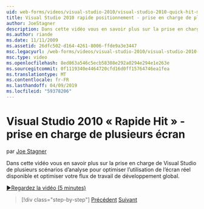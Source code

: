 ```yaml
---
uid: web-forms/videos/visual-studio-2010/visual-studio-2010-quick-hit-multi-monitor-support
title: Visual Studio 2010 rapide positionnement - prise en charge de plusieurs écran
author: JoeStagner
description: Dans cette vidéo vous en savoir plus sur la prise en charge de Visual Studio de plusieurs scénarios d’analyse pour optimiser l’utilisation de l’écran réel disponible et optimiser votre global...
ms.author: riande
ms.date: 11/11/2009
ms.assetid: 26dfc502-d164-4261-8006-ffde9a3e3447
msc.legacyurl: /web-forms/videos/visual-studio-2010/visual-studio-2010-quick-hit-multi-monitor-support
msc.type: video
ms.openlocfilehash: 8ed863a546c5ecb58308e292a0294e294e1e263e
ms.sourcegitcommit: 0f1119340e4464720cfd16d0ff15764746ea1fea
ms.translationtype: MT
ms.contentlocale: fr-FR
ms.lasthandoff: 04/09/2019
ms.locfileid: "59378206"
---
```

# <a name="visual-studio-2010-quick-hit---multi-monitor-support"></a>Visual Studio 2010 « Rapide Hit » - prise en charge de plusieurs écran

par [Joe Stagner](https://github.com/JoeStagner)

Dans cette vidéo vous en savoir plus sur la prise en charge de Visual Studio de plusieurs scénarios d’analyse pour optimiser l’utilisation de l’écran réel disponible et optimiser votre flux de travail de développement global. 

[&#9654;Regardez la vidéo (5 minutes)](https://channel9.msdn.com/Blogs/ASP-NET-Site-Videos/visual-studio-2010-quick-hit-multi-monitor-support)

> [!div class="step-by-step"]
> [Précédent](visual-studio-2010-quick-hit-intellisense-smart-lists.md)
> [Suivant](visual-studio-2010-quick-hit-new-web-project-template.md)
